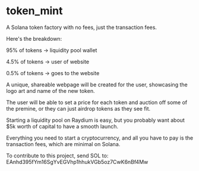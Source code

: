 # token_mint

A Solana token factory with no fees, just the transaction fees.

Here's the breakdown:

95% of tokens  -> liquidity pool wallet

4.5% of tokens -> user of website

0.5% of tokens -> goes to the website

A unique, shareable webpage will be created for the user, showcasing the logo art and name of the new token.

The user will be able to set a price for each token and auction off some of the premine, or they can just airdrop tokens as they see fit.

Starting a liquidity pool on Raydium is easy, but you probably want about $5k worth of capital to have a smooth launch.

Everything you need to start a cryptocurrency, and all you have to pay is the transaction fees, which are minimal on Solana.

To contribute to this project, send SOL to: EAnhd395fYm16SgYvEGVhp1hhukVGb5oz7CwK6nBf4Mw
